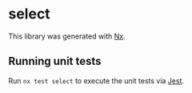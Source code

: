 # select

This library was generated with [Nx](https://nx.dev).

## Running unit tests

Run `nx test select` to execute the unit tests via [Jest](https://jestjs.io).
